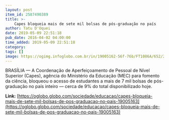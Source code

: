 ```yaml
---
layout: post
item_id: 2587490389
title: >-
    Capes bloqueia mais de sete mil bolsas de pós-graduação no país
author: Tatu D'Oquei
date: 2019-05-09 22:51:18
pub_date: 2016-04-02 04:00:00
time_added: 2019-05-09 22:51:18
category: 
tags: []
image: https://ogimg.infoglobo.com.br/in/19005162-56f-76b/FT1086A/652/2012-526702958-2012061428140.jpg_20120614.jpg
---
```


BRASÍLIA — A Coordenação de Aperfeiçoamento de Pessoal de Nível Superior (Capes), agência do Ministério da Educação (MEC) para fomento da ciência, bloqueou o acesso de estudantes a mais de 7 mil bolsas de pós-graduação no país inteiro — cerca de 9% do total disponibilizado hoje.

**Link:** [https://oglobo.globo.com/sociedade/educacao/capes-bloqueia-mais-de-sete-mil-bolsas-de-pos-graduacao-no-pais-19005163](https://oglobo.globo.com/sociedade/educacao/capes-bloqueia-mais-de-sete-mil-bolsas-de-pos-graduacao-no-pais-19005163)

